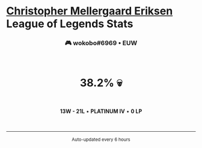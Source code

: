 # [Christopher Mellergaard Eriksen](https://github.com/cme-incom) League of Legends Stats

<div align="center">

### 🎮 wokobo#6969 • EUW

<br>

<h1><!-- WINRATE -->38.2<!-- /WINRATE -->% 💀</h1>

<br>

**<!-- WINS -->13<!-- /WINS -->W - <!-- LOSSES -->21<!-- /LOSSES -->L** • **<!-- TIER -->PLATINUM<!-- /TIER --> <!-- RANK -->IV<!-- /RANK -->** • **<!-- LP -->0<!-- /LP --> LP**

<br>

---

<sub>Auto-updated every 6 hours</sub>

</div>
